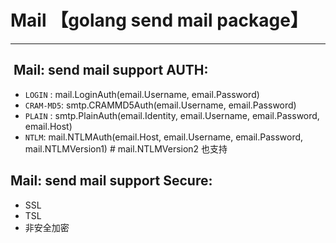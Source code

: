 # Mail 【golang send mail package】
------

##  Mail: send mail support AUTH:

* `LOGIN` : mail.LoginAuth(email.Username, email.Password)
* `CRAM-MD5`: smtp.CRAMMD5Auth(email.Username, email.Password)
* `PLAIN` : smtp.PlainAuth(email.Identity, email.Username, email.Password, email.Host)
* `NTLM`: mail.NTLMAuth(email.Host, email.Username, email.Password, mail.NTLMVersion1) # mail.NTLMVersion2 也支持

## Mail: send mail support Secure:

* SSL
* TSL
* 非安全加密


   
